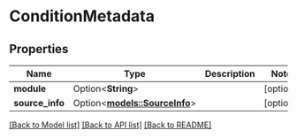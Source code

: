 # ConditionMetadata

## Properties

Name | Type | Description | Notes
------------ | ------------- | ------------- | -------------
**module** | Option<**String**> |  | [optional]
**source_info** | Option<[**models::SourceInfo**](SourceInfo.md)> |  | [optional]

[[Back to Model list]](../README.md#documentation-for-models) [[Back to API list]](../README.md#documentation-for-api-endpoints) [[Back to README]](../README.md)


